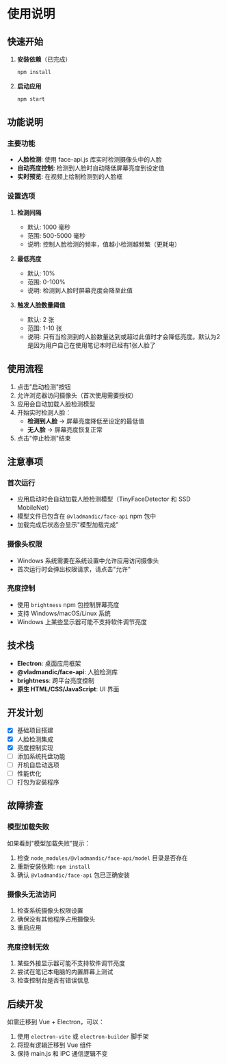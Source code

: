 # 使用说明

## 快速开始

1. **安装依赖**（已完成）
   ```bash
   npm install
   ```

2. **启动应用**
   ```bash
   npm start
   ```

## 功能说明

### 主要功能
- **人脸检测**: 使用 face-api.js 库实时检测摄像头中的人脸
- **自动亮度控制**: 检测到人脸时自动降低屏幕亮度到设定值
- **实时预览**: 在视频上绘制检测到的人脸框

### 设置选项

1. **检测间隔**
   - 默认: 1000 毫秒
   - 范围: 500-5000 毫秒
   - 说明: 控制人脸检测的频率，值越小检测越频繁（更耗电）

2. **最低亮度**
   - 默认: 10%
   - 范围: 0-100%
   - 说明: 检测到人脸时屏幕亮度会降至此值

3. **触发人脸数量阈值**
   - 默认: 2 张
   - 范围: 1-10 张
   - 说明: 只有当检测到的人脸数量达到或超过此值时才会降低亮度。默认为2是因为用户自己在使用笔记本时已经有1张人脸了

## 使用流程

1. 点击"启动检测"按钮
2. 允许浏览器访问摄像头（首次使用需要授权）
3. 应用会自动加载人脸检测模型
4. 开始实时检测人脸：
   - **检测到人脸** → 屏幕亮度降低至设定的最低值
   - **无人脸** → 屏幕亮度恢复正常
5. 点击"停止检测"结束

## 注意事项

### 首次运行
- 应用启动时会自动加载人脸检测模型（TinyFaceDetector 和 SSD MobileNet）
- 模型文件已包含在 `@vladmandic/face-api` npm 包中
- 加载完成后状态会显示"模型加载完成"

### 摄像头权限
- Windows 系统需要在系统设置中允许应用访问摄像头
- 首次运行时会弹出权限请求，请点击"允许"

### 亮度控制
- 使用 `brightness` npm 包控制屏幕亮度
- 支持 Windows/macOS/Linux 系统
- Windows 上某些显示器可能不支持软件调节亮度

## 技术栈

- **Electron**: 桌面应用框架
- **@vladmandic/face-api**: 人脸检测库
- **brightness**: 跨平台亮度控制
- **原生 HTML/CSS/JavaScript**: UI 界面

## 开发计划

- [x] 基础项目搭建
- [x] 人脸检测集成
- [x] 亮度控制实现
- [ ] 添加系统托盘功能
- [ ] 开机自启动选项
- [ ] 性能优化
- [ ] 打包为安装程序

## 故障排查

### 模型加载失败
如果看到"模型加载失败"提示：
1. 检查 `node_modules/@vladmandic/face-api/model` 目录是否存在
2. 重新安装依赖: `npm install`
3. 确认 `@vladmandic/face-api` 包已正确安装

### 摄像头无法访问
1. 检查系统摄像头权限设置
2. 确保没有其他程序占用摄像头
3. 重启应用

### 亮度控制无效
1. 某些外接显示器可能不支持软件调节亮度
2. 尝试在笔记本电脑的内置屏幕上测试
3. 检查控制台是否有错误信息

## 后续开发

如需迁移到 Vue + Electron，可以：
1. 使用 `electron-vite` 或 `electron-builder` 脚手架
2. 将现有逻辑迁移到 Vue 组件
3. 保持 main.js 和 IPC 通信逻辑不变
